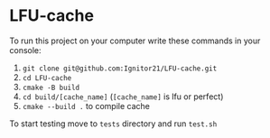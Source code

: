 # LFU-cache

To run this project on your computer write these commands in your console:

1. `git clone git@github.com:Ignitor21/LFU-cache.git`
2. `cd LFU-cache`
3. `cmake -B build`
4. `cd build/[cache_name]` (`[cache_name]` is lfu or perfect)
5. `cmake --build .` to compile cache


To start testing move to `tests` directory and run `test.sh`
